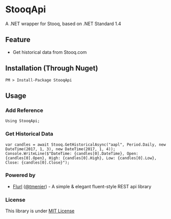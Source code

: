 # StooqApi
A .NET wrapper for Stooq, based on .NET Standard 1.4

## Feature
* Get historical data from Stooq.com

## Installation (Through Nuget)
    PM > Install-Package StooqApi

## Usage
### Add Reference
    Using StooqApi;

### Get Historical Data
    var candles = await Stooq.GetHistoricalAsync("aapl", Period.Daily, new DateTime(2017, 1, 3), new DateTime(2017, 1, 4));
    Console.WriteLine($"DateTime: {candles[0].DateTime}, Open: {candles[0].Open}, High: {candles[0].High}, Low: {candles[0].Low}, Close: {candles[0].Close}");

### Powered by
* [Flurl](https://github.com/tmenier/Flurl) ([@tmenier](https://github.com/tmenier)) - A simple & elegant fluent-style REST api library 

### License
This library is under [MIT License](https://github.com/lppkarl/StooqApi/blob/master/LICENSE)

